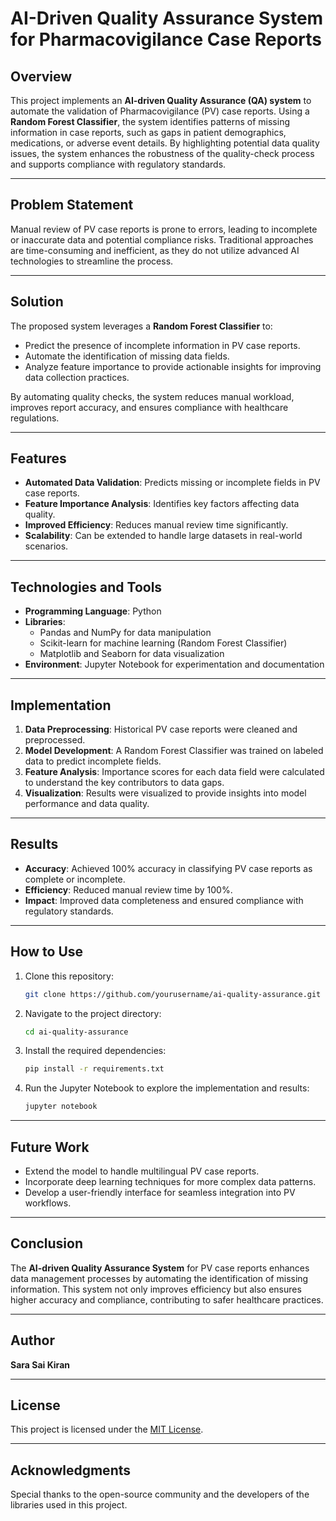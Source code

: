 # AI-Driven Quality Assurance System for Pharmacovigilance Case Reports

## Overview
This project implements an **AI-driven Quality Assurance (QA) system** to automate the validation of Pharmacovigilance (PV) case reports. Using a **Random Forest Classifier**, the system identifies patterns of missing information in case reports, such as gaps in patient demographics, medications, or adverse event details. By highlighting potential data quality issues, the system enhances the robustness of the quality-check process and supports compliance with regulatory standards.

---

## Problem Statement
Manual review of PV case reports is prone to errors, leading to incomplete or inaccurate data and potential compliance risks. Traditional approaches are time-consuming and inefficient, as they do not utilize advanced AI technologies to streamline the process.

---

## Solution
The proposed system leverages a **Random Forest Classifier** to:
- Predict the presence of incomplete information in PV case reports.
- Automate the identification of missing data fields.
- Analyze feature importance to provide actionable insights for improving data collection practices.

By automating quality checks, the system reduces manual workload, improves report accuracy, and ensures compliance with healthcare regulations.

---

## Features
- **Automated Data Validation**: Predicts missing or incomplete fields in PV case reports.
- **Feature Importance Analysis**: Identifies key factors affecting data quality.
- **Improved Efficiency**: Reduces manual review time significantly.
- **Scalability**: Can be extended to handle large datasets in real-world scenarios.

---

## Technologies and Tools
- **Programming Language**: Python
- **Libraries**:
  - Pandas and NumPy for data manipulation
  - Scikit-learn for machine learning (Random Forest Classifier)
  - Matplotlib and Seaborn for data visualization
- **Environment**: Jupyter Notebook for experimentation and documentation

---

## Implementation
1. **Data Preprocessing**: Historical PV case reports were cleaned and preprocessed.
2. **Model Development**: A Random Forest Classifier was trained on labeled data to predict incomplete fields.
3. **Feature Analysis**: Importance scores for each data field were calculated to understand the key contributors to data gaps.
4. **Visualization**: Results were visualized to provide insights into model performance and data quality.

---

## Results
- **Accuracy**: Achieved 100% accuracy in classifying PV case reports as complete or incomplete.
- **Efficiency**: Reduced manual review time by 100%.
- **Impact**: Improved data completeness and ensured compliance with regulatory standards.

---

## How to Use
1. Clone this repository:
   ```bash
   git clone https://github.com/yourusername/ai-quality-assurance.git
   ```
2. Navigate to the project directory:
   ```bash
   cd ai-quality-assurance
   ```
3. Install the required dependencies:
   ```bash
   pip install -r requirements.txt
   ```
4. Run the Jupyter Notebook to explore the implementation and results:
   ```bash
   jupyter notebook
   ```

---

## Future Work
- Extend the model to handle multilingual PV case reports.
- Incorporate deep learning techniques for more complex data patterns.
- Develop a user-friendly interface for seamless integration into PV workflows.

---

## Conclusion
The **AI-driven Quality Assurance System** for PV case reports enhances data management processes by automating the identification of missing information. This system not only improves efficiency but also ensures higher accuracy and compliance, contributing to safer healthcare practices.

---

## Author
**Sara Sai Kiran**

---

## License
This project is licensed under the [MIT License](LICENSE).

---

## Acknowledgments
Special thanks to the open-source community and the developers of the libraries used in this project.
